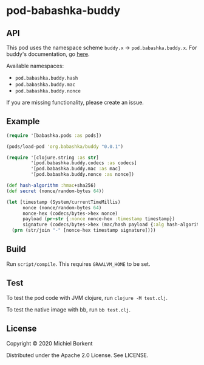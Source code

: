 # pod-babashka-buddy

## API

This pod uses the namespace scheme `buddy.x` -> `pod.babashka.buddy.x`.
For buddy's documentation, go [here](https://funcool.github.io/buddy-core/latest/api/index.html).

Available namespaces:

- `pod.babashka.buddy.hash`
- `pod.babashka.buddy.mac`
- `pod.babashka.buddy.nonce`

If you are missing functionality, please create an issue.

## Example

``` clojure
(require '[babashka.pods :as pods])

(pods/load-pod 'org.babashka/buddy "0.0.1")

(require '[clojure.string :as str]
         '[pod.babashka.buddy.codecs :as codecs]
         '[pod.babashka.buddy.mac :as mac]
         '[pod.babashka.buddy.nonce :as nonce])

(def hash-algorithm :hmac+sha256)
(def secret (nonce/random-bytes 64))

(let [timestamp (System/currentTimeMillis)
      nonce (nonce/random-bytes 64)
      nonce-hex (codecs/bytes->hex nonce)
      payload (pr-str {:nonce nonce-hex :timestamp timestamp})
      signature (codecs/bytes->hex (mac/hash payload {:alg hash-algorithm :key secret}))]
  (prn (str/join "-" [nonce-hex timestamp signature])))
```

## Build

Run `script/compile`. This requires `GRAALVM_HOME` to be set.

## Test

To test the pod code with JVM clojure, run `clojure -M test.clj`.

To test the native image with bb, run `bb test.clj`.

## License

Copyright © 2020 Michiel Borkent

Distributed under the Apache 2.0 License. See LICENSE.
